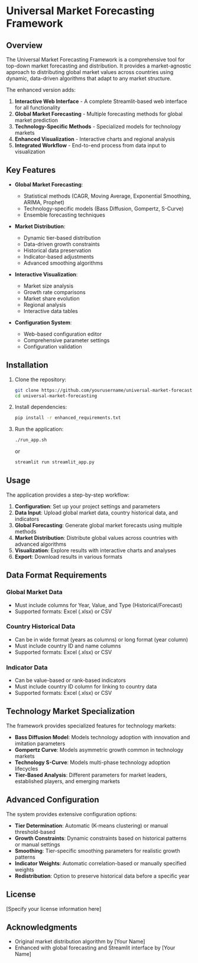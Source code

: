 # Universal Market Forecasting Framework

## Overview

The Universal Market Forecasting Framework is a comprehensive tool for top-down market forecasting and distribution. It provides a market-agnostic approach to distributing global market values across countries using dynamic, data-driven algorithms that adapt to any market structure.

The enhanced version adds:

1. **Interactive Web Interface** - A complete Streamlit-based web interface for all functionality
2. **Global Market Forecasting** - Multiple forecasting methods for global market prediction
3. **Technology-Specific Methods** - Specialized models for technology markets
4. **Enhanced Visualization** - Interactive charts and regional analysis
5. **Integrated Workflow** - End-to-end process from data input to visualization

## Key Features

- **Global Market Forecasting**:
  - Statistical methods (CAGR, Moving Average, Exponential Smoothing, ARIMA, Prophet)
  - Technology-specific models (Bass Diffusion, Gompertz, S-Curve)
  - Ensemble forecasting techniques

- **Market Distribution**:
  - Dynamic tier-based distribution
  - Data-driven growth constraints
  - Historical data preservation
  - Indicator-based adjustments
  - Advanced smoothing algorithms

- **Interactive Visualization**:
  - Market size analysis
  - Growth rate comparisons
  - Market share evolution
  - Regional analysis
  - Interactive data tables

- **Configuration System**:
  - Web-based configuration editor
  - Comprehensive parameter settings
  - Configuration validation

## Installation

1. Clone the repository:
   ```bash
   git clone https://github.com/yourusername/universal-market-forecasting.git
   cd universal-market-forecasting
   ```

2. Install dependencies:
   ```bash
   pip install -r enhanced_requirements.txt
   ```

3. Run the application:
   ```bash
   ./run_app.sh
   ```
   or
   ```bash
   streamlit run streamlit_app.py
   ```

## Usage

The application provides a step-by-step workflow:

1. **Configuration**: Set up your project settings and parameters
2. **Data Input**: Upload global market data, country historical data, and indicators
3. **Global Forecasting**: Generate global market forecasts using multiple methods
4. **Market Distribution**: Distribute global values across countries with advanced algorithms
5. **Visualization**: Explore results with interactive charts and analyses
6. **Export**: Download results in various formats

## Data Format Requirements

### Global Market Data
- Must include columns for Year, Value, and Type (Historical/Forecast)
- Supported formats: Excel (.xlsx) or CSV

### Country Historical Data
- Can be in wide format (years as columns) or long format (year column)
- Must include country ID and name columns
- Supported formats: Excel (.xlsx) or CSV

### Indicator Data
- Can be value-based or rank-based indicators
- Must include country ID column for linking to country data
- Supported formats: Excel (.xlsx) or CSV

## Technology Market Specialization

The framework provides specialized features for technology markets:

- **Bass Diffusion Model**: Models technology adoption with innovation and imitation parameters
- **Gompertz Curve**: Models asymmetric growth common in technology markets
- **Technology S-Curve**: Models multi-phase technology adoption lifecycles
- **Tier-Based Analysis**: Different parameters for market leaders, established players, and emerging markets

## Advanced Configuration

The system provides extensive configuration options:

- **Tier Determination**: Automatic (K-means clustering) or manual threshold-based
- **Growth Constraints**: Dynamic constraints based on historical patterns or manual settings
- **Smoothing**: Tier-specific smoothing parameters for realistic growth patterns
- **Indicator Weights**: Automatic correlation-based or manually specified weights
- **Redistribution**: Option to preserve historical data before a specific year

## License

[Specify your license information here]

## Acknowledgments

- Original market distribution algorithm by [Your Name]
- Enhanced with global forecasting and Streamlit interface by [Your Name]